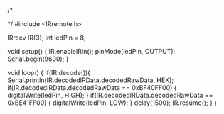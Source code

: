/*

*/
#include <IRremote.h>

IRrecv IR(3);
int ledPin = 8;

void setup() {
  IR.enableIRIn();
  pinMode(ledPin, OUTPUT);
  Serial.begin(9600);
}

void loop() {
  if(IR.decode()){
    Serial.println(IR.decodedIRData.decodedRawData, HEX);
    if(IR.decodedIRData.decodedRawData == 0xBF40FF00) {
      digitalWrite(ledPin, HIGH);
    }
    if(IR.decodedIRData.decodedRawData == 0xBE41FF00) {
      digitalWrite(ledPin, LOW);
    }
    delay(1500);
    IR.resume();
  }
}
